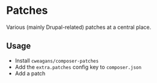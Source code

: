 # Patches

Various (mainly Drupal-related) patches at a central place.

## Usage

- Install `cweagans/composer-patches`
- Add the `extra.patches` config key to `composer.json`
- Add a patch
